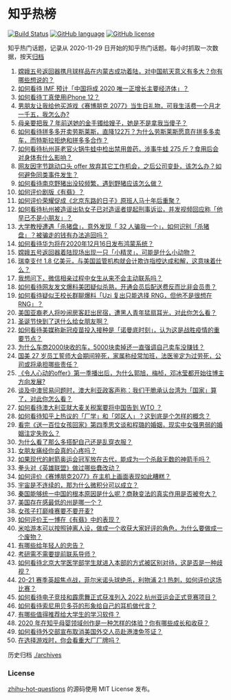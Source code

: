 # 知乎热榜
[![Build Status](https://github.com/ToWeLong/zhihu-hot-questions/workflows/CI/badge.svg)](https://github.com/ToWeLong/zhihu-hot-questions/actions)
[![GitHub language](https://img.shields.io/badge/language-golang-orange.svg)](https://golang.org/)
[![GitHub license](https://img.shields.io/github/license/ToWeLong/zhihu-hot-questions)](https://github.com/ToWeLong/zhihu-hot-questions/blob/main/LICENSE)

知乎热门话题，记录从 2020-11-29 日开始的知乎热门话题。每小时抓取一次数据，按天[归档](./archives)

<!-- BEGIN -->

1. [嫦娥五号返回器携月球样品在内蒙古成功着陆，对中国航天意义有多大？你有哪些想说的？](https://www.zhihu.com/question/435116380)
1. [如何看待 IMF 预计「中国将成 2020 唯一正增长主要经济体」？](https://www.zhihu.com/question/425525943)
1. [如何看待丁真使用iPhone 12？](https://www.zhihu.com/question/434592793)
1. [男朋友让我给他买游戏《赛博朋克 2077》当生日礼物，可我生活费一个月才一千五，我怎么办?](https://www.zhihu.com/question/434776782)
1. [母亲要把我 7 年前送她的金手镯给嫂子，她是不是拿我当傻子？](https://www.zhihu.com/question/435119118)
1. [如何看待拼多多开卖劳斯莱斯，直降122万？为什么劳斯莱斯愿意在拼多多卖车，而特斯拉拒绝和拼多多合作？](https://www.zhihu.com/question/435215240)
1. [如何看待杭州哥老官火锅牛蛙中检出禁用兽药，涉事牛蛙 275 斤？食用后会对身体有什么影响？](https://www.zhihu.com/question/435097919)
1. [网友因字节跳动口头 offer 放弃其它工作机会，之后公司变卦，该怎么办？如何避免同类事件发生？](https://www.zhihu.com/question/435118515)
1. [如何看待南京野猪出没较频繁，遇到野猪应该怎么做？](https://www.zhihu.com/question/433711620)
1. [如何评价剧版《有翡》？](https://www.zhihu.com/question/434976264)
1. [如何评价荣耀促成《北京东路的日子》原班人马十年后重聚？](https://www.zhihu.com/question/435106168)
1. [如何看待杭州被造谣出轨女子已对造谣者提起刑事诉讼，并发视频回应称「他早已不是小朋友」？](https://www.zhihu.com/question/435210253)
1. [大学教授遭遇「杀猪盘」，意外发现「 32 人骗我一个」，如何识别「杀猪盘」？被骗走的钱有办法追回吗？](https://www.zhihu.com/question/435055077)
1. [如何看待华为将在2020年12月16日发布鸿蒙系统？](https://www.zhihu.com/question/434818494)
1. [嫦娥五号返回器着陆现场出现一只「小精灵」，可能是什么小动物？](https://www.zhihu.com/question/435202802)
1. [瑞幸支付 1.8 亿美元，与美国监管机构就会计欺诈指控达成和解，这意味着什么？](https://www.zhihu.com/question/435200634)
1. [我想问下，微信相亲过程中女生从来不会主动联系吗？](https://www.zhihu.com/question/376671167)
1. [如何看待网友发文爆料美团疑似杀熟，开通会员后配送费反而比非会员贵？](https://www.zhihu.com/question/435061348)
1. [如何看待疑似王校长群聊爆料「Uzi 复出只能选择 RNG，但他不是很想在 RNG」？](https://www.zhihu.com/question/435168547)
1. [美国亚裔老人将吵闹房客赶出民宿，遭黑人青年猛扇耳光，对此你怎么看？](https://www.zhihu.com/question/435065211)
1. [圣诞节快到了送什么给女朋友啊？](https://www.zhihu.com/question/433492176)
1. [如何看待美媒称新冠疫苗投入接种是「诺曼底时刻」，认为这是战胜疫情的重要节点？](https://www.zhihu.com/question/435138594)
1. [为什么车商2000块收的车，5000块卖掉还一直强调自己卖车没赚钱？](https://www.zhihu.com/question/434339039)
1. [国美 27 岁员工誓师大会期间猝死，家属称经常加班，法医鉴定为过劳死，公司或将承担哪些责任？](https://www.zhihu.com/question/435204779)
1. [《令人心动的offer》第一季播出后，为什么郭旭，梅桢，邓冰莹都开始往博主方向发展?](https://www.zhihu.com/question/384507015)
1. [谈及中澳贸易问题时，澳大利亚政客声称：我们干脆承认台湾为「国家」算了，对此你怎么看？](https://www.zhihu.com/question/435103691)
1. [如何看待澳大利亚就大麦关税案要将中国告到 WTO ？](https://www.zhihu.com/question/435126073)
1. [如何看待知乎上热议的「厂学」和「郊区人」？这到底是个怎样的概念？](https://www.zhihu.com/question/435098487)
1. [看完《送一百位女孩回家》第四季思文谈和程璐的婚姻，现实中女强男弱的婚姻注定失败么？](https://www.zhihu.com/question/435133950)
1. [为什么看了那么多搭配自己还是乱穿衣服？](https://www.zhihu.com/question/46033090)
1. [女朋友痛经你会真的心疼吗？](https://www.zhihu.com/question/392000371)
1. [如果现代的射箭奥运会冠军放在古代，能成为一个杀敌无数的神箭手吗？](https://www.zhihu.com/question/417602409)
1. [拳头对《英雄联盟》做过哪些蠢改动？](https://www.zhihu.com/question/433751199)
1. [如何评价《赛博朋克2077》在主机上画面表现如此糟糕？](https://www.zhihu.com/question/434347963)
1. [宇宙是不连续的，那为什么微积分可以成立？](https://www.zhihu.com/question/430172368)
1. [秦国能够统一中国的根本原因是什么呢？商鞅变法的真实作用是否被夸大？](https://www.zhihu.com/question/434434831)
1. [美国存在感最低的州是哪一个？](https://www.zhihu.com/question/433421382)
1. [女孩子打巅峰赛要不要开麦?](https://www.zhihu.com/question/408414316)
1. [如何评价王一博在《有翡》中的表现？](https://www.zhihu.com/question/434962354)
1. [米哈游本可以按照钟离人设，做成一个收获大家好评的角色，为什么要做成一个废物？](https://www.zhihu.com/question/434254466)
1. [有哪些给年轻人的忠告？](https://www.zhihu.com/question/287309839)
1. [考研需不需要提前联系导师？](https://www.zhihu.com/question/333895524)
1. [如何看待北京大学医学部学生就进入本部的方式被区别对待，这是否是一种歧视？](https://www.zhihu.com/question/434974815)
1. [20-21 赛季英超焦点战，菲尔米诺头球绝杀，利物浦 2:1 热刺，如何评价这场比赛？](https://www.zhihu.com/question/435190147)
1. [如何看待电子竞技和霹雳舞正式获准列入 2022 杭州亚运会正式竞赛项目？](https://www.zhihu.com/question/435165701)
1. [如何看待索尼用贝多芬的形象给自己的耳机做代言？](https://www.zhihu.com/question/435077193)
1. [有哪些值得推荐给大学生的学习软件？](https://www.zhihu.com/question/310720786)
1. [2020 年在知乎母婴领域创作是一种怎样的体验？你有哪些成长和收获？](https://www.zhihu.com/question/434392483)
1. [如何看待外交部宣布取消美国外交人员赴港澳免签证？](https://www.zhihu.com/question/434220177)
1. [在选择游戏时，你会看重大厂厂牌吗？](https://www.zhihu.com/question/434401500)

<!-- END -->

历史归档 [./archives](./archives)


### License
[zhihu-hot-questions](https://github.com/towelong/zhihu-hot-questions) 的源码使用 MIT License 发布。